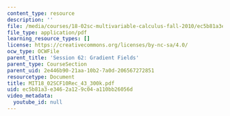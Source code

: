 ```yaml
---
content_type: resource
description: ''
file: /media/courses/18-02sc-multivariable-calculus-fall-2010/ec5b81a3e3462a129c04a110bb26056d_MIT18_02SCF10Rec_43_300k.pdf
file_type: application/pdf
learning_resource_types: []
license: https://creativecommons.org/licenses/by-nc-sa/4.0/
ocw_type: OCWFile
parent_title: 'Session 62: Gradient Fields'
parent_type: CourseSection
parent_uid: 2e446b90-21aa-10b2-7a0d-206567272851
resourcetype: Document
title: MIT18_02SCF10Rec_43_300k.pdf
uid: ec5b81a3-e346-2a12-9c04-a110bb26056d
video_metadata:
  youtube_id: null
---
```

